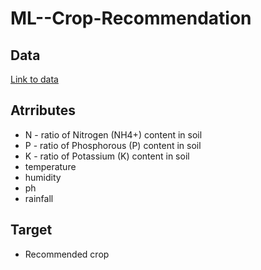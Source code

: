 # ML--Crop-Recommendation

## Data
[Link to data](https://www.kaggle.com/datasets/atharvaingle/crop-recommendation-dataset "data")

## Atrributes
* N - ratio of Nitrogen (NH4+) content in soil
* P - ratio of Phosphorous (P) content in soil
* K - ratio of Potassium (K) content in soil
* temperature
* humidity
* ph
* rainfall

## Target
* Recommended crop
